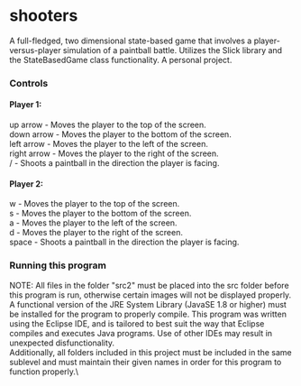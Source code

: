 # shooters
A full-fledged, two dimensional state-based game that involves a player-versus-player simulation of a paintball battle. Utilizes the Slick library and the StateBasedGame class functionality. A personal project.
### Controls
#### Player 1:
up arrow - Moves the player to the top of the screen.\
down arrow - Moves the player to the bottom of the screen.\
left arrow - Moves the player to the left of the screen.\
right arrow - Moves the player to the right of the screen.\
/ - Shoots a paintball in the direction the player is facing.
#### Player 2:
w - Moves the player to the top of the screen.\
s - Moves the player to the bottom of the screen.\
a - Moves the player to the left of the screen.\
d - Moves the player to the right of the screen.\
space - Shoots a paintball in the direction the player is facing.
### Running this program
NOTE: All files in the folder "src2" must be placed into the src folder before this program is run, otherwise certain images will not be displayed properly.\
A functional version of the JRE System Library (JavaSE 1.8 or higher) must be installed for the program to properly compile. This program was written using the Eclipse IDE, and is tailored to best suit the way that Eclipse compiles and executes Java programs. Use of other IDEs may result in unexpected disfunctionality.\
Additionally, all folders included in this project must be included in the same sublevel and must maintain their given names in order for this program to function properly.\

